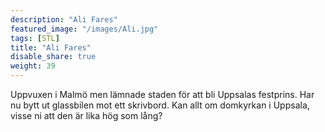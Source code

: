 ```yaml
---
description: "Ali Fares"
featured_image: "/images/Ali.jpg"
tags: [STL]
title: "Ali Fares"
disable_share: true
weight: 39
---
```


Uppvuxen i Malmö men lämnade staden för att bli Uppsalas festprins. Har nu bytt ut glassbilen mot ett skrivbord. Kan allt om domkyrkan i Uppsala, visse ni att den är lika hög som lång?